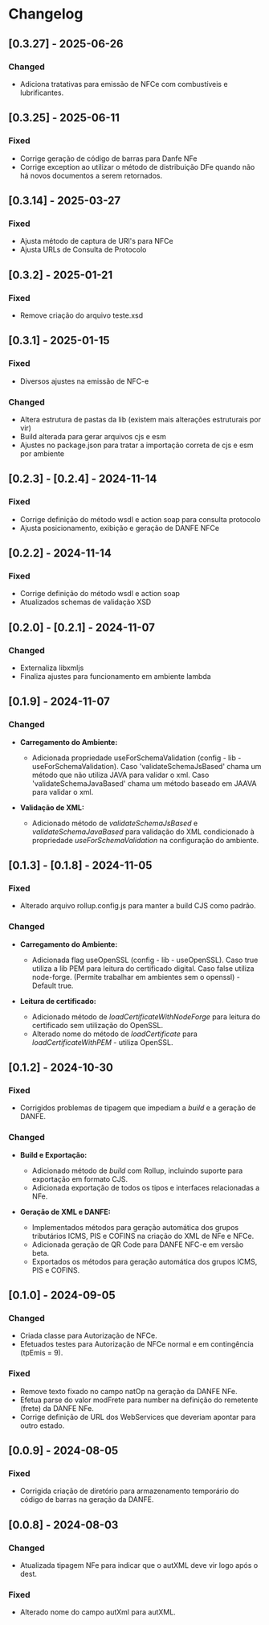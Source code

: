 # Changelog

## [0.3.27] - 2025-06-26

### Changed
- Adiciona tratativas para emissão de NFCe com combustíveis e lubrificantes.

## [0.3.25] - 2025-06-11

### Fixed
- Corrige geração de código de barras para Danfe NFe
- Corrige exception ao utilizar o método de distribuição DFe quando não há novos documentos a serem retornados.

## [0.3.14] - 2025-03-27

### Fixed
- Ajusta método de captura de URl's para NFCe
- Ajusta URLs de Consulta de Protocolo

## [0.3.2] - 2025-01-21

### Fixed
- Remove criação do arquivo teste.xsd

## [0.3.1] - 2025-01-15

### Fixed
- Diversos ajustes na emissão de NFC-e

### Changed
- Altera estrutura de pastas da lib (existem mais alterações estruturais por vir)
- Build alterada para  gerar arquivos cjs e esm
- Ajustes no package.json para tratar a importação correta de cjs e esm por ambiente

## [0.2.3] - [0.2.4] - 2024-11-14

### Fixed
- Corrige definição do método wsdl e action soap para consulta protocolo
- Ajusta posicionamento, exibição e geração de DANFE NFCe

## [0.2.2] - 2024-11-14

### Fixed
- Corrige definição do método wsdl e action soap
- Atualizados schemas de validação XSD

## [0.2.0] - [0.2.1] - 2024-11-07


### Changed
- Externaliza libxmljs
- Finaliza ajustes para funcionamento em ambiente lambda
  

## [0.1.9] - 2024-11-07

### Changed
- **Carregamento do Ambiente:**
  - Adicionada propriedade useForSchemaValidation (config - lib - useForSchemaValidation). Caso 'validateSchemaJsBased' chama um método que não utiliza JAVA para validar o xml. Caso 'validateSchemaJavaBased' chama um método baseado em JAAVA para validar o xml.

- **Validação de XML:**
  - Adicionado método de *validateSchemaJsBased* e *validateSchemaJavaBased* para validação do XML condicionado à propriedade *useForSchemaValidation* na configuração do ambiente.

## [0.1.3] - [0.1.8] - 2024-11-05

### Fixed
- Alterado arquivo rollup.config.js para manter a build CJS como padrão.

### Changed
  
- **Carregamento do Ambiente:**
  - Adicionada flag useOpenSSL (config - lib - useOpenSSL). Caso true utiliza a lib PEM para leitura do certificado digital. Caso false utiliza node-forge. (Permite trabalhar em ambientes sem o openssl) - Default true.

- **Leitura de certificado:**
  - Adicionado método de *loadCertificateWithNodeForge* para leitura do certificado sem utilização do OpenSSL.
  - Alterado nome do método de *loadCertificate* para *loadCertificateWithPEM* - utiliza OpenSSL.

## [0.1.2] - 2024-10-30

### Fixed
- Corrigidos problemas de tipagem que impediam a *build* e a geração de DANFE.

### Changed
- **Build e Exportação:**
  - Adicionado método de *build* com Rollup, incluindo suporte para exportação em formato CJS.
  - Adicionada exportação de todos os tipos e interfaces relacionadas a NFe.
  
- **Geração de XML e DANFE:**
  - Implementados métodos para geração automática dos grupos tributários ICMS, PIS e COFINS na criação do XML de NFe e NFCe.
  - Adicionada geração de QR Code para DANFE NFC-e em versão beta.
  - Exportados os métodos para geração automática dos grupos ICMS, PIS e COFINS.

## [0.1.0] - 2024-09-05

### Changed
- Criada classe para Autorização de NFCe.
- Efetuados testes para Autorização de NFCe normal e em contingência (tpEmis = 9).

### Fixed
- Remove texto fixado no campo natOp na geração da DANFE NFe.
- Efetua parse do valor modFrete para number na definição do remetente (frete) da DANFE NFe.
- Corrige definição de URL dos WebServices que deveriam apontar para outro estado.

## [0.0.9] - 2024-08-05

### Fixed
- Corrigida criação de diretório para armazenamento temporário do código de barras na geração da DANFE.

## [0.0.8] - 2024-08-03

### Changed
- Atualizada tipagem NFe para indicar que o autXML deve vir logo após o dest.

### Fixed
- Alterado nome do campo autXml para autXML.
